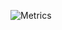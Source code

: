 ![Metrics](https://metrics.lecoq.io/yeezy?template=classic&base.header=0&base.community=0&base.repositories=0&languages=1&languages.ignored=html%2C%20css&languages.limit=8&languages.sections=most-used&languages.colors=github&languages.details=percentage&languages.threshold=0%25&languages.indepth=false&languages.recent.load=300&languages.recent.days=28&config.timezone=America%2FNew_York)
